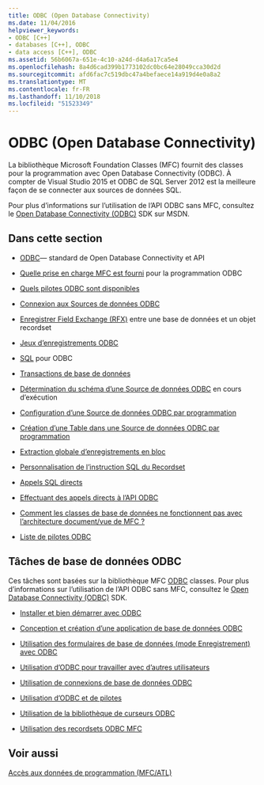 ```yaml
---
title: ODBC (Open Database Connectivity)
ms.date: 11/04/2016
helpviewer_keywords:
- ODBC [C++]
- databases [C++], ODBC
- data access [C++], ODBC
ms.assetid: 56b6067a-651e-4c10-a24d-d4a6a17ca5e4
ms.openlocfilehash: 8a4d6cad399b1773102dc0bc64e28049cca30d2d
ms.sourcegitcommit: afd6fac7c519dbc47a4befaece14a919d4e0a8a2
ms.translationtype: MT
ms.contentlocale: fr-FR
ms.lasthandoff: 11/10/2018
ms.locfileid: "51523349"
---
```

# <a name="open-database-connectivity-odbc"></a>ODBC (Open Database Connectivity)

La bibliothèque Microsoft Foundation Classes (MFC) fournit des classes pour la programmation avec Open Database Connectivity (ODBC). À compter de Visual Studio 2015 et ODBC de SQL Server 2012 est la meilleure façon de se connecter aux sources de données SQL.

Pour plus d’informations sur l’utilisation de l’API ODBC sans MFC, consultez le [Open Database Connectivity (ODBC)](/sql/odbc/microsoft-open-database-connectivity-odbc) SDK sur MSDN.


## <a name="in-this-section"></a>Dans cette section

- [ODBC](odbc-basics.md)— standard de Open Database Connectivity et API

- [Quelle prise en charge MFC est fourni](odbc-and-mfc.md) pour la programmation ODBC

- [Quels pilotes ODBC sont disponibles](odbc-driver-list.md)

- [Connexion aux Sources de données ODBC](data-source-managing-connections-odbc.md)

- [Enregistrer Field Exchange (RFX)](record-field-exchange-rfx.md) entre une base de données et un objet recordset

- [Jeux d’enregistrements ODBC](recordset-odbc.md)

- [SQL](sql.md) pour ODBC

- [Transactions de base de données](transaction-odbc.md)

- [Détermination du schéma d’une Source de données ODBC](data-source-determining-the-schema-of-the-data-source-odbc.md) en cours d’exécution

- [Configuration d’une Source de données ODBC par programmation](data-source-programmatically-configuring-an-odbc-data-source.md)

- [Création d’une Table dans une Source de données ODBC par programmation](data-source-programmatically-creating-a-table-in-an-odbc-data-source.md)

- [Extraction globale d’enregistrements en bloc](recordset-fetching-records-in-bulk-odbc.md)

- [Personnalisation de l’instruction SQL du Recordset](sql-customizing-your-recordsets-sql-statement-odbc.md)

- [Appels SQL directs](sql-making-direct-sql-calls-odbc.md)

- [Effectuant des appels directs à l’API ODBC](odbc-calling-odbc-api-functions-directly.md)

- [Comment les classes de base de données ne fonctionnent pas avec l’architecture document/vue de MFC ?](working-with-documents-and-views.md)

- [Liste de pilotes ODBC](odbc-driver-list.md)

## <a name="odbc-database-tasks"></a>Tâches de base de données ODBC

Ces tâches sont basées sur la bibliothèque MFC [ODBC](odbc-basics.md) classes. Pour plus d’informations sur l’utilisation de l’API ODBC sans MFC, consultez le [Open Database Connectivity (ODBC)](/sql/odbc/microsoft-open-database-connectivity-odbc) SDK.

- [Installer et bien démarrer avec ODBC](installing-and-getting-started-with-odbc.md)

- [Conception et création d’une application de base de données ODBC](design-and-create-an-odbc-database-application.md)

- [Utilisation des formulaires de base de données (mode Enregistrement) avec ODBC](use-database-forms-record-views-with-odbc.md)

- [Utilisation d’ODBC pour travailler avec d’autres utilisateurs](use-odbc-to-work-with-other-users.md)

- [Utilisation de connexions de base de données ODBC](work-with-odbc-database-connections.md)

- [Utilisation d’ODBC et de pilotes](work-with-odbc-and-drivers.md)

- [Utilisation de la bibliothèque de curseurs ODBC](use-the-odbc-cursor-library.md)

- [Utilisation des recordsets ODBC MFC](use-mfc-odbc-recordsets.md)

## <a name="see-also"></a>Voir aussi

[Accès aux données de programmation (MFC/ATL)](../../data/data-access-programming-mfc-atl.md)